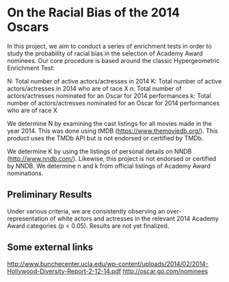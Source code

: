 # On the Racial Bias of the 2014 Oscars

In this project, we aim to conduct a series of enrichment tests in order to study the probability of racial bias in the selection of Academy Award nominees. Our core procedure is based around the classic Hypergeometric Enrichment Test:

N: Total number of active actors/actresses in 2014
K: Total number of active actors/actresses in 2014 who are of race X
n: Total number of actors/actresses nominated for an Oscar for 2014 performances
k: Total number of actors/actresses nominated for an Oscar for 2014 performances who are of race X

We determine N by examining the cast listings for all movies made in the year 2014. This was done using tMDB (https://www.themoviedb.org/). This product uses the TMDb API but is not endorsed or certified by TMDb.

We determine K by using the listings of personal details on NNDB (http://www.nndb.com/). Likewise, this project is not endorsed or certified by NNDB. We determine n and k from official listings of Academy Award nominations.


## Preliminary Results

Under various criteria, we are consistently observing an over-representation of white actors and actresses in the relevant 2014 Academy Award categories (p < 0.05). Results are not yet finalized.


## Some external links
http://www.bunchecenter.ucla.edu/wp-content/uploads/2014/02/2014-Hollywood-Diversity-Report-2-12-14.pdf
http://oscar.go.com/nominees
